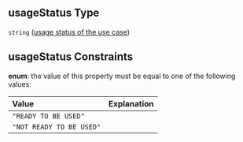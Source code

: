 ## usageStatus Type

`string` ([usage status of the use case](btpsa-usecase-properties-name-of-the-service-properties-usage-status-of-the-use-case.md))

## usageStatus Constraints

**enum**: the value of this property must be equal to one of the following values:

| Value                    | Explanation |
| :----------------------- | :---------- |
| `"READY TO BE USED"`     |             |
| `"NOT READY TO BE USED"` |             |
